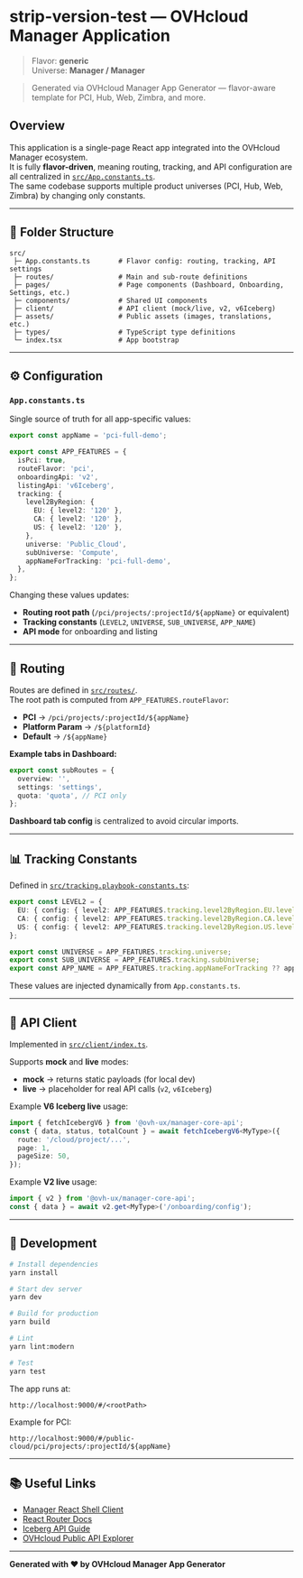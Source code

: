 # strip-version-test — OVHcloud Manager Application

> Flavor: **generic**  
> Universe: **Manager / Manager**

> Generated via OVHcloud Manager App Generator — flavor-aware template for PCI, Hub, Web, Zimbra, and more.

## Overview

This application is a single-page React app integrated into the OVHcloud Manager ecosystem.  
It is fully **flavor-driven**, meaning routing, tracking, and API configuration are all centralized in [`src/App.constants.ts`](src/App.constants.ts).  
The same codebase supports multiple product universes (PCI, Hub, Web, Zimbra) by changing only constants.

---

## 📂 Folder Structure

```
src/
 ├─ App.constants.ts       # Flavor config: routing, tracking, API settings
 ├─ routes/                # Main and sub-route definitions
 ├─ pages/                 # Page components (Dashboard, Onboarding, Settings, etc.)
 ├─ components/            # Shared UI components
 ├─ client/                # API client (mock/live, v2, v6Iceberg)
 ├─ assets/                # Public assets (images, translations, etc.)
 ├─ types/                 # TypeScript type definitions
 └─ index.tsx              # App bootstrap
```

---

## ⚙ Configuration

### `App.constants.ts`

Single source of truth for all app-specific values:

```ts
export const appName = 'pci-full-demo';

export const APP_FEATURES = {
  isPci: true,
  routeFlavor: 'pci',
  onboardingApi: 'v2',
  listingApi: 'v6Iceberg',
  tracking: {
    level2ByRegion: {
      EU: { level2: '120' },
      CA: { level2: '120' },
      US: { level2: '120' },
    },
    universe: 'Public_Cloud',
    subUniverse: 'Compute',
    appNameForTracking: 'pci-full-demo',
  },
};
```

Changing these values updates:
- **Routing root path** (`/pci/projects/:projectId/${appName}` or equivalent)
- **Tracking constants** (`LEVEL2`, `UNIVERSE`, `SUB_UNIVERSE`, `APP_NAME`)
- **API mode** for onboarding and listing

---

## 📍 Routing

Routes are defined in [`src/routes/`](src/routes).  
The root path is computed from `APP_FEATURES.routeFlavor`:

- **PCI** → `/pci/projects/:projectId/${appName}`
- **Platform Param** → `/${platformId}`
- **Default** → `/${appName}`

**Example tabs in Dashboard:**
```ts
export const subRoutes = {
  overview: '',
  settings: 'settings',
  quota: 'quota', // PCI only
};
```

**Dashboard tab config** is centralized to avoid circular imports.

---

## 📊 Tracking Constants

Defined in [`src/tracking.playbook-constants.ts`](src/tracking.constants.ts):

```ts
export const LEVEL2 = {
  EU: { config: { level2: APP_FEATURES.tracking.level2ByRegion.EU.level2 } },
  CA: { config: { level2: APP_FEATURES.tracking.level2ByRegion.CA.level2 } },
  US: { config: { level2: APP_FEATURES.tracking.level2ByRegion.US.level2 } },
};

export const UNIVERSE = APP_FEATURES.tracking.universe;
export const SUB_UNIVERSE = APP_FEATURES.tracking.subUniverse;
export const APP_NAME = APP_FEATURES.tracking.appNameForTracking ?? appName;
```

These values are injected dynamically from `App.constants.ts`.

---

## 🔌 API Client

Implemented in [`src/client/index.ts`](src/client/index.ts).

Supports **mock** and **live** modes:
- **mock** → returns static payloads (for local dev)
- **live** → placeholder for real API calls (`v2`, `v6Iceberg`)

Example **V6 Iceberg live** usage:
```ts
import { fetchIcebergV6 } from '@ovh-ux/manager-core-api';
const { data, status, totalCount } = await fetchIcebergV6<MyType>({
  route: '/cloud/project/...',
  page: 1,
  pageSize: 50,
});
```

Example **V2 live** usage:
```ts
import { v2 } from '@ovh-ux/manager-core-api';
const { data } = await v2.get<MyType>('/onboarding/config');
```

---

## 🚀 Development

```bash
# Install dependencies
yarn install

# Start dev server
yarn dev

# Build for production
yarn build

# Lint
yarn lint:modern

# Test
yarn test
```

The app runs at:
```
http://localhost:9000/#/<rootPath>
```
Example for PCI:
```
http://localhost:9000/#/public-cloud/pci/projects/:projectId/${appName}
```

---

## 📚 Useful Links

- [Manager React Shell Client](https://github.com/ovh/manager)
- [React Router Docs](https://reactrouter.com/)
- [Iceberg API Guide](https://github.com/ovh/manager-core-api)
- [OVHcloud Public API Explorer](https://api.ovh.com/)

---

**Generated with ❤️ by OVHcloud Manager App Generator**
